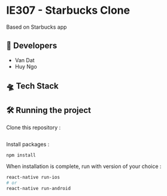 
# IE307 - Starbucks Clone
Based on Starbucks app



## 🥸 Developers

- Van Dat
- Huy Ngo
## 🛸 Tech Stack




## 🛠 Running the project


Clone this repository :

```

```

Install packages :

```
npm install
```

When installation is complete, run with version of your choice :

```bash
react-native run-ios
# or
react-native run-android
```




